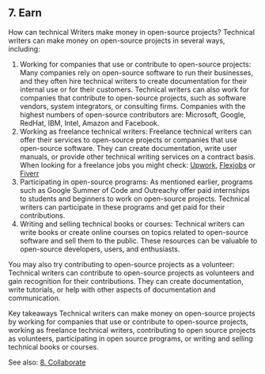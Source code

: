 ## 7. Earn

How can technical Writers make money in open-source projects?
Technical writers can make money on open-source projects in several ways, including:

1. Working for companies that use or contribute to open-source projects: Many companies rely on open-source software to run their businesses, and they often hire technical writers to create documentation for their internal use or for their customers. Technical writers can also work for companies that contribute to open-source projects, such as software vendors, system integrators, or consulting firms. Companies with the highest numbers of open-source contributors are: Microsoft, Google, RedHat, IBM, Intel, Amazon and Facebook.
3. Working as freelance technical writers: Freelance technical writers can offer their services to open-source projects or companies that use open-source software. They can create documentation, write user manuals, or provide other technical writing services on a contract basis. When looking for a freelance jobs you might check: [Upwork](https://www.upwork.com/freelance-jobs/technical-writing/), [Flexjobs](https://www.flexjobs.com/remote-jobs/technical-writing) or [Fiverr](https://www.fiverr.com/categories/writing-translation/technical-writing-services)
4. Participating in open-source programs: As mentioned earlier, programs such as Google Summer of Code and Outreachy offer paid internships to students and beginners to work on open-source projects. Technical writers can participate in these programs and get paid for their contributions.
5. Writing and selling technical books or courses: Technical writers can write books or create online courses on topics related to open-source software and sell them to the public. These resources can be valuable to open-source developers, users, and enthusiasts.

You may also try contributing to open-source projects as a volunteer: Technical writers can contribute to open-source projects as volunteers and gain recognition for their contributions. They can create documentation, write tutorials, or help with other aspects of documentation and communication.

Key takeaways
Technical writers can make money on open-source projects by working for companies that use or contribute to open-source projects, working as freelance technical writers, contributing to open source projects as volunteers, participating in open source programs, or writing and selling technical books or courses.

See also: [8. Collaborate](collaborate.md)
